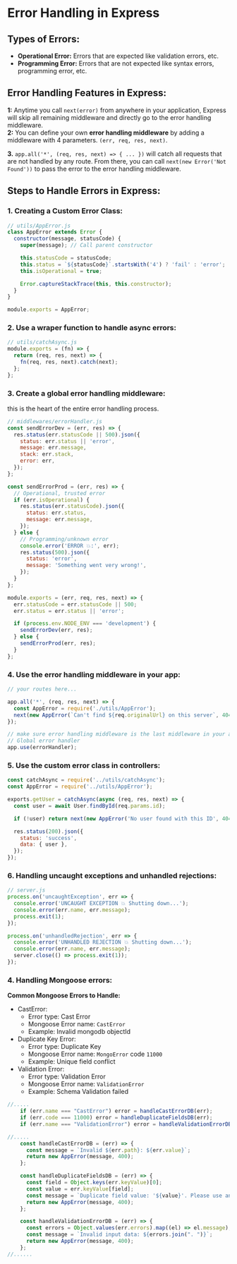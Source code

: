 # Error Handling in Express

## Types of Errors:

- **Operational Error:** Errors that are expected like validation errors, etc.
- **Programming Error:** Errors that are not expected like syntax errors, programming error, etc.

## Error Handling Features in Express:

**1:** Anytime you call `next(error)` from anywhere in your application,
Express will skip all remaining middleware and directly go to the error handling middleware.  
**2:** You can define your own **error handling middleware** by adding a middleware with 4 parameters. `(err, req, res, next)`.

**3.** `app.all('*', (req, res, next) => { ... })` will catch all requests that are not handled by any route. From there, you can call `next(new Error('Not Found'))` to pass the error to the error handling middleware.

## Steps to Handle Errors in Express:
### 1. Creating a Custom Error Class:
```javascript
// utils/AppError.js
class AppError extends Error {
  constructor(message, statusCode) {
    super(message); // Call parent constructor

    this.statusCode = statusCode;
    this.status = `${statusCode}`.startsWith('4') ? 'fail' : 'error';
    this.isOperational = true;

    Error.captureStackTrace(this, this.constructor);
  }
}

module.exports = AppError;

```

### 2. Use a wraper function to handle async errors:
```javascript
// utils/catchAsync.js
module.exports = (fn) => {
  return (req, res, next) => {
    fn(req, res, next).catch(next);
  };
};

```

### 3. Create a global error handling middleware:
this is the heart of the entire error handling process.  
```javascript
// middlewares/errorHandler.js
const sendErrorDev = (err, res) => {
  res.status(err.statusCode || 500).json({
    status: err.status || 'error',
    message: err.message,
    stack: err.stack,
    error: err,
  });
};

const sendErrorProd = (err, res) => {
  // Operational, trusted error
  if (err.isOperational) {
    res.status(err.statusCode).json({
      status: err.status,
      message: err.message,
    });
  } else {
    // Programming/unknown error
    console.error('ERROR 💥:', err);
    res.status(500).json({
      status: 'error',
      message: 'Something went very wrong!',
    });
  }
};

module.exports = (err, req, res, next) => {
  err.statusCode = err.statusCode || 500;
  err.status = err.status || 'error';

  if (process.env.NODE_ENV === 'development') {
    sendErrorDev(err, res);
  } else {
    sendErrorProd(err, res);
  }
};

```

### 4. Use the error handling middleware in your app:
```javascript
// your routes here...

app.all('*', (req, res, next) => {
  const AppError = require('./utils/AppError');
  next(new AppError(`Can't find ${req.originalUrl} on this server`, 404));
});

// make sure error handling middleware is the last middleware in your app
// Global error handler
app.use(errorHandler);
```

### 5. Use the custom error class in controllers:
```javascript
const catchAsync = require('../utils/catchAsync');
const AppError = require('../utils/AppError');

exports.getUser = catchAsync(async (req, res, next) => {
  const user = await User.findById(req.params.id);

  if (!user) return next(new AppError('No user found with this ID', 404));

  res.status(200).json({
    status: 'success',
    data: { user },
  });
});

```

### 6. Handling uncaught exceptions and unhandled rejections:
```javascript
// server.js
process.on('uncaughtException', err => {
  console.error('UNCAUGHT EXCEPTION 💥 Shutting down...');
  console.error(err.name, err.message);
  process.exit(1);
});

process.on('unhandledRejection', err => {
  console.error('UNHANDLED REJECTION 💥 Shutting down...');
  console.error(err.name, err.message);
  server.close(() => process.exit(1));
});

```

### 4. Handling Mongoose errors:
**Common Mongoose Errors to Handle:**  
- CastError:   
    - Error type: Cast Error
    - Mongoose Error name: `CastError`
    - Example: Invalid mongodb objectId
- Duplicate Key Error:  
    - Error type: Duplicate Key
    - Mongoose Error name: `MongoError` code `11000`
    - Example: Unique field conflict
- Validation Error:
    - Error type: Validation Error
    - Mongoose Error name: `ValidationError`
    - Example: Schema Validation failed

```javascript
//.....
    if (err.name === "CastError") error = handleCastErrorDB(err);
    if (err.code === 11000) error = handleDuplicateFieldsDB(err);
    if (err.name === "ValidationError") error = handleValidationErrorDB(err);

//.....
    const handleCastErrorDB = (err) => {
      const message = `Invalid ${err.path}: ${err.value}`;
      return new AppError(message, 400);
    };

    const handleDuplicateFieldsDB = (err) => {
      const field = Object.keys(err.keyValue)[0];
      const value = err.keyValue[field];
      const message = `Duplicate field value: '${value}'. Please use another value for '${field}'.`;
      return new AppError(message, 400);
    };

    const handleValidationErrorDB = (err) => {
      const errors = Object.values(err.errors).map((el) => el.message);
      const message = `Invalid input data: ${errors.join(". ")}`;
      return new AppError(message, 400);
    };
//......

```
    